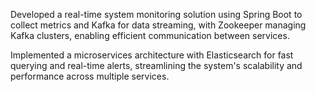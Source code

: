 Developed a real-time system monitoring solution using Spring Boot to collect metrics and Kafka for data streaming, with Zookeeper managing Kafka clusters, enabling efficient communication between services.

Implemented a microservices architecture with Elasticsearch for fast querying and real-time alerts, streamlining the system's scalability and performance across multiple services.

